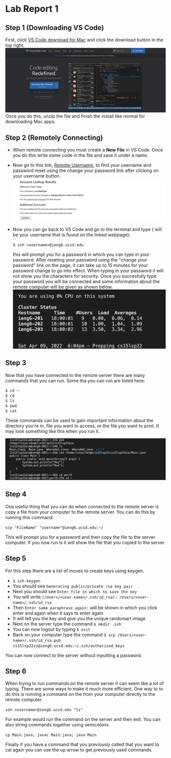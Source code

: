 Lab Report 1
===
Step 1 (Downloading VS Code)
---
First, click [VS Code download for Mac](https://code.visualstudio.com/) and click the download button in the top right.
![Image](screenshots/Screen%20Shot%202022-04-08%20at%205.32.50%20PM.png)
Once you do this, unzip the file and finish the install like normal for downloading Mac apps.

Step 2 (Remotely Connecting)
---
* When remote connecting you must create a **New File** in VS Code. Once you do this write some code in the file and save it under a name. 
* Now go to this link, [Remote Username](https://sdacs.ucsd.edu/~icc/index.php), to find your username and password reset using the change your password link after clicking on your username button. 
![Image](screenshots/Screen%20Shot%202022-04-08%20at%205.45.19%20PM.png)

* Now you can go back to VS Code and go to the terminal and type (<username> will be your username that is found on the linked webpage):

    `$ ssh <username>@ieng6.ucsd.edu`

    this will prompt you for a password in which you can type in your password. After reseting your password using the "change your password" link on the page, it can take up to 15 minutes for your password change to go into effect. When typing in your password it will not show you the characters for security. Once you succesfully type your password you will be connected and some information about the remote computer will be given as shown below.
    ![Image](screenshots/Screen%20Shot%202022-04-09%20at%206.05.22%20PM.png)

Step 3
---
Now that you have connected to the remote server there are many commands that you can run. Some tha you can run are listed here:
```
$ cd ~
$ cd
$ ls
$ pwd
$ cat
```
These commands can be used to gain important information about the directory you're in, file you want to access, or the file you want to print. It may look something like this when you run it.

![Image](screenshots/Screen%20Shot%202022-04-09%20at%206.45.17%20PM.png)

Step 4
---
One useful thing that you can do when connected to the remote server is copy a file from your computer to the remote server. You can do this by running this command:

`scp "FileName" "username"@ieng6.ucsd.edu:~/`

This will prompt you for a password and then copy the file to the server computer. If you now run ls it will show the file that you copied to the server.

Step 5
---

For this step there are a list of moves to create keys using keygen.

* `$ ssh-keygen`
* You should see `Generating public/private rsa key pair`
* Next you should see `Enter file in which to save the key`
* You will write `(/Users/<user-name>/.ssh/id_rsa): /Users/<user-name>/.ssh/id_rsa`
* Then `Enter same paraphrase again:` will be shown in which you click enter and again when it says to enter again
* It will tell you the key and give you the unique randomart image
* Next on the server type the command `$ mkdir .ssh`
* You can now logout by typing `$ exit` 
* Back on your computer type the command `$ scp /Users/<user-name>/.ssh/id_rsa.pub cs15lsp22zz@ieng6.ucsd.edu:~/.ssh/authorized_keys`

You can now connect to the server without inputting a password.

Step 6
---

When trying to run commands on the remote server it can seem like a lot of typing. There are some ways to make it much more efficient. One way to to do this is running a command on the from your computer directly to the remote computer.

`ssh <username>@ieng6.ucsd.edu "ls"`

For example would run the command on the server and then exit. You can also string commands together using semicolons.

`cp Main.java; javac Main.java; java Main`

Finally if you have a command that you previously called that you want to cal again you can use the up arrow to get previously used commands.


